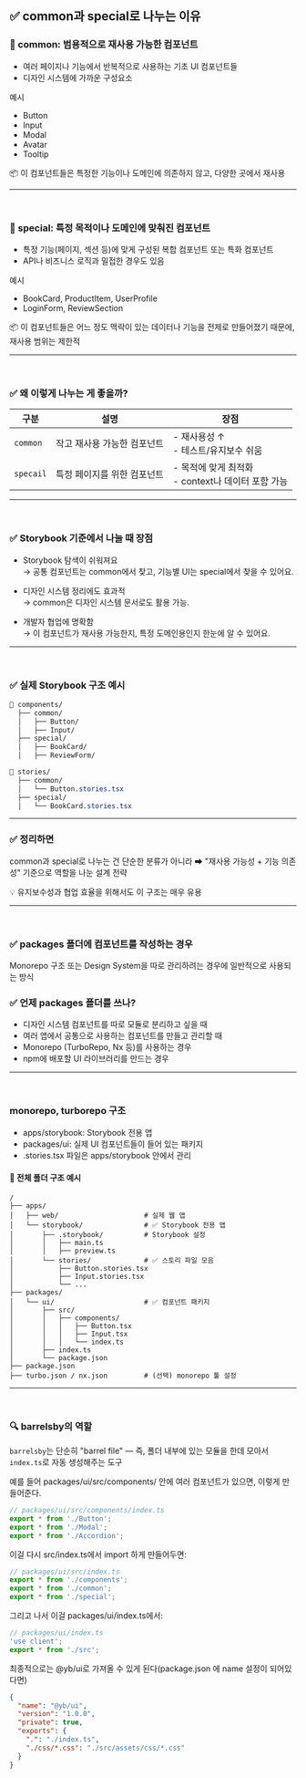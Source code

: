 ## ✅ common과 special로 나누는 이유

### 🔹 common: 범용적으로 재사용 가능한 컴포넌트

- 여러 페이지나 기능에서 반복적으로 사용하는 기초 UI 컴포넌트들
- 디자인 시스템에 가까운 구성요소

예시

- Button
- Input
- Modal
- Avatar
- Tooltip

📦 이 컴포넌트들은 특정한 기능이나 도메인에 의존하지 않고, 다양한 곳에서 재사용

---

<br>

### 🔹 special: 특정 목적이나 도메인에 맞춰진 컴포넌트

- 특정 기능(페이지, 섹션 등)에 맞게 구성된 복합 컴포넌트 또는 특화 컴포넌트
- API나 비즈니스 로직과 밀접한 경우도 있음

예시

- BookCard, ProductItem, UserProfile
- LoginForm, ReviewSection

📦 이 컴포넌트들은 어느 정도 맥락이 있는 데이터나 기능을 전제로 만들어졌기 때문에, 재사용 범위는 제한적

---

<br>

### ✅ 왜 이렇게 나누는 게 좋을까?

| 구분      | 설명                        | 장점                                                   |
| --------- | --------------------------- | ------------------------------------------------------ |
| `common`  | 작고 재사용 가능한 컴포넌트 | - 재사용성 ↑ <br> - 테스트/유지보수 쉬움               |
| `specail` | 특정 페이지를 위한 컴포넌트 | - 목적에 맞게 최적화 <br> - context나 데이터 포함 가능 |

---

<br>

### ✅ Storybook 기준에서 나눌 때 장점

- Storybook 탐색이 쉬워져요  
  → 공통 컴포넌트는 common에서 찾고, 기능별 UI는 special에서 찾을 수 있어요.

- 디자인 시스템 정리에도 효과적  
  → common은 디자인 시스템 문서로도 활용 가능.

- 개발자 협업에 명확함  
  → 이 컴포넌트가 재사용 가능한지, 특정 도메인용인지 한눈에 알 수 있어요.

---

<br>

### ✅ 실제 Storybook 구조 예시

```css
📁 components/
  ├── common/
  │   ├── Button/
  │   ├── Input/
  ├── special/
  │   ├── BookCard/
  │   ├── ReviewForm/

📁 stories/
  ├── common/
  │   └── Button.stories.tsx
  ├── special/
  │   └── BookCard.stories.tsx
```

---

### ✅ 정리하면

common과 special로 나누는 건 단순한 분류가 아니라
➡ "재사용 가능성 + 기능 의존성" 기준으로 역할을 나눈 설계 전략

💡 유지보수성과 협업 효율을 위해서도 이 구조는 매우 유용

---

<br>

### ✅ packages 폴더에 컴포넌트를 작성하는 경우

Monorepo 구조 또는 Design System을 따로 관리하려는 경우에 일반적으로 사용되는 방식

### ✅ 언제 packages 폴더를 쓰나?

- 디자인 시스템 컴포넌트를 따로 모듈로 분리하고 싶을 때
- 여러 앱에서 공통으로 사용하는 컴포넌트를 만들고 관리할 때
- Monorepo (TurboRepo, Nx 등)를 사용하는 경우
- npm에 배포할 UI 라이브러리를 만드는 경우

---

<br>

### monorepo, turborepo 구조

- apps/storybook: Storybook 전용 앱
- packages/ui: 실제 UI 컴포넌트들이 들어 있는 패키지
- .stories.tsx 파일은 apps/storybook 안에서 관리

#### 📁 전체 폴더 구조 예시

```
/
├── apps/
│   ├── web/                     # 실제 웹 앱
│   └── storybook/               # ✅ Storybook 전용 앱
│       ├── .storybook/          # Storybook 설정
│       │   ├── main.ts
│       │   ├── preview.ts
│       └── stories/             # ✅ 스토리 파일 모음
│           ├── Button.stories.tsx
│           ├── Input.stories.tsx
│           └── ...
├── packages/
│   └── ui/                      # ✅ 컴포넌트 패키지
│       ├── src/
│       │   ├── components/
│       │   │   ├── Button.tsx
│       │   │   ├── Input.tsx
│       │   │   └── index.ts
│       ├── index.ts
│       └── package.json
├── package.json
├── turbo.json / nx.json         # (선택) monorepo 툴 설정
```

---

<br>

### 🔍 barrelsby의 역할

`barrelsby`는 단순히 "barrel file" — 즉, 폴더 내부에 있는 모듈을 한데 모아서 `index.ts`로 자동 생성해주는 도구

예를 들어 packages/ui/src/components/ 안에 여러 컴포넌트가 있으면, 이렇게 만들어준다.

```ts
// packages/ui/src/components/index.ts
export * from './Button';
export * from './Modal';
export * from './Accordion';
```

이걸 다시 src/index.ts에서 import 하게 만들어두면:

```ts
// packages/ui/src/index.ts
export * from './components';
export * from './common';
export * from './special';
```

그리고 나서 이걸 packages/ui/index.ts에서:

```ts
// packages/ui/index.ts
'use client';
export * from './src';
```

최종적으로는 @yb/ui로 가져올 수 있게 된다(package.json 에 name 설정이 되어있다면)

```json
{
  "name": "@yb/ui",
  "version": "1.0.0",
  "private": true,
  "exports": {
    ".": "./index.ts",
    "./css/*.css": "./src/assets/css/*.css"
  }
}
```
